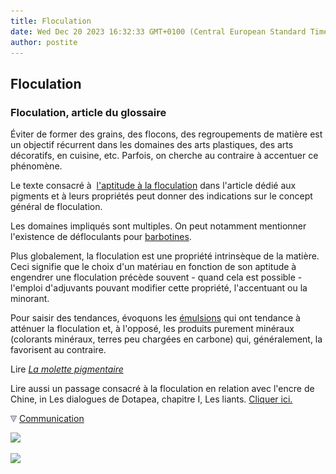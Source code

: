```yaml
---
title: Floculation
date: Wed Dec 20 2023 16:32:33 GMT+0100 (Central European Standard Time)
author: postite
---
```


## Floculation
### Floculation, article du glossaire
 Éviter de former des grains, des flocons, des regroupements de matière est un objectif récurrent dans les domaines des arts plastiques, des arts décoratifs, en cuisine, etc. Parfois, on cherche au contraire à accentuer ce phénomène.

Le texte consacré à  [l'aptitude à la floculation](pigments.html#aptitudealafloculation) dans l'article dédié aux pigments et à leurs propriétés peut donner des indications sur le concept général de floculation.

Les domaines impliqués sont multiples. On peut notamment mentionner l'existence de défloculants pour [barbotines](barbotine.html).

Plus globalement, la floculation est une propriété intrinsèque de la matière. Ceci signifie que le choix d'un matériau en fonction de son aptitude à engendrer une floculation précède souvent - quand cela est possible - l'emploi d'adjuvants pouvant modifier cette propriété, l'accentuant ou la minorant.

Pour saisir des tendances, évoquons les [émulsions](emulsion.html) qui ont tendance à atténuer la floculation et, à l'opposé, les produits purement minéraux (colorants minéraux, terres peu chargées en carbone) qui, généralement, la favorisent au contraire.

Lire _[La molette pigmentaire](molette.html)_

Lire aussi un passage consacré à la floculation en relation avec l'encre de Chine, in Les dialogues de Dotapea, chapitre I, Les liants. [Cliquer ici.](chap01liants.html#floculationencredechine)



![](images/flechebas.gif) [Communication](http://www.artrealite.com/annonceurs.htm) 

[![](https://cbonvin.fr/sites/regie.artrealite.com/visuels/campagne1.png)](index-2.html#20131014)

![](https://cbonvin.fr/sites/regie.artrealite.com/visuels/campagne2.png)